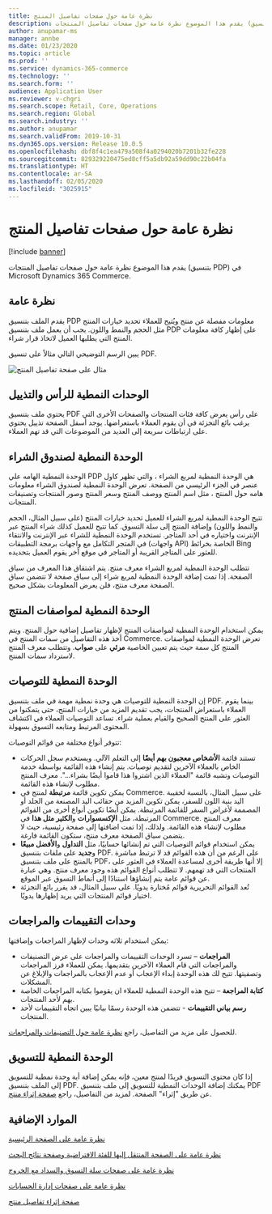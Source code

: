 ```yaml
---
title: نظرة عامة حول صفحات تفاصيل المنتج
description: يقدم هذا الموضوع نظرة عامة حول صفحات تفاصيل المنتجات (بتنسيق PDP) في Microsoft Dynamics 365 Commerce.
author: anupamar-ms
manager: annbe
ms.date: 01/23/2020
ms.topic: article
ms.prod: ''
ms.service: dynamics-365-commerce
ms.technology: ''
ms.search.form: ''
audience: Application User
ms.reviewer: v-chgri
ms.search.scope: Retail, Core, Operations
ms.search.region: Global
ms.search.industry: ''
ms.author: anupamar
ms.search.validFrom: 2019-10-31
ms.dyn365.ops.version: Release 10.0.5
ms.openlocfilehash: dbf8f4c1ea479a508f4a0294020b7201b32fe228
ms.sourcegitcommit: 829329220475ed8cff5a5db92a59dd90c22b04fa
ms.translationtype: HT
ms.contentlocale: ar-SA
ms.lasthandoff: 02/05/2020
ms.locfileid: "3025915"
---
```

# <a name="overview-of-product-details-pages"></a>نظرة عامة حول صفحات تفاصيل المنتج


[!include [banner](includes/banner.md)]

يقدم هذا الموضوع نظرة عامة حول صفحات تفاصيل المنتجات (بتنسيق PDP) في Microsoft Dynamics 365 Commerce.

## <a name="overview"></a>نظرة عامة

يقدم الملف بتنسيق PDP معلومات مفصلة عن منتج ويُتيح للعملاء تحديد خيارات المنتج مثل الحجم والنمط واللون. يجب أن يعمل ملف بتنسيق PDP على إظهار كافة معلومات المنتج التي يطلبها العميل لاتخاذ قرار شراء.

يبين الرسم التوضيحي التالي مثالاً على تنسيق PDF.

![مثال على صفحة تفاصيل المنتج](./media/pdp.PNG)

## <a name="header-and-footer-modules"></a>الوحدات النمطية للرأس والتذييل

يحتوي ملف بتنسيق PDF على رأس يعرض كافة فئات المنتجات والصفحات الأخرى التي يرغب بائع التجزئة في أن يقوم العملاء باستعراضها. يوجد أسفل الصفحة تذييل يحتوي على ارتباطات سريعة إلى العديد من الموضوعات التي قد تهم العملاء.

## <a name="buy-box-module"></a>الوحدة النمطية لصندوق الشراء

الوحدة النمطية الهامه علي PDP هي الوحدة النمطية لمربع الشراء ، والتي تظهر كاول عنصر في الجزء الرئيسي من الصفحة. تعرض الوحدة النمطية لصندوق الشراء معلومات هامه حول المنتج ، مثل اسم المنتج ووصف المنتج وسعر المنتج وصور المنتجات وتصنيفات المنتجات.

تتيح الوحدة النمطية لمربع الشراء للعميل تحديد خيارات المنتج (على سبيل المثال، الحجم والنمط واللون) وإضافة المنتج إلى سلة التسوق. كما تتيح للعميل كذلك شراء المنتج عبر الإنترنت واختياره في أحد المتاجر. تستخدم الوحدة النمطية للشراء عبر الإنترنت والانتقاء في المتجر التكامل مع واجهات برمجة التطبيقات (واجهات API) الخاصة بخرائط Bing للعثور على المتاجر القريبة أو المتاجر في موقع آخر يقوم العميل بتحديده.

تتطلب الوحدة النمطية لمربع الشراء معرف منتج. يتم اشتقاق هذا المعرف من سياق الصفحة. إذا تمت إضافة الوحدة النمطية لمربع شراء إلى سياق صفحة لا تتضمن سياق الصفحة معرف منتج، فلن يعرض المعلومات بشكل صحيح.

## <a name="product-specifications-module"></a>الوحدة النمطية لمواصفات المنتج

يمكن استخدام الوحدة النمطية لمواصفات المنتج لإظهار تفاصيل إضافية حول المنتج. ويتم أخذ هذه التفاصيل من سمات المنتج في Commerce. تعرض الوحدة النمطية لمواصفات المنتج كل سمة حيث يتم تعيين الخاصية **مرئي** على **صواب**. وتتطلب معرف المنتج لاسترداد سمات المنتج.

## <a name="recommendations-module"></a>الوحدة النمطية للتوصيات

إن الوحدة النمطية للتوصيات هي وحدة نمطية مهمة في ملف بتنسيق PDF. بينما يقوم العملاء باستعراض المنتجات، يجب تقديم المزيد من خيارات المنتج، حتى يتمكنوا من العثور على المنتج الصحيح والقيام بعملية شراء. تساعد التوصيات العملاء في اكتشاف المحتوى المرتبط ومتابعه التسوق بسهولة.

تتوفر أنواع مختلفة من قوائم التوصيات:

- تستند قائمة **الأشخاص معجبون بهم أيضًا** إلى التعلم الآلي. ويستخدم سجل الحركات الخاص بالعملاء الآخرين لتقديم توصيات. يتم إنشاء هذه القائمة بواسطة خدمة التوصيات وتشبه قائمة "العملاء الذين اشتروا هذا قاموا أيضًا بشراء...". معرف المنتج مطلوب لإنشاء هذه القائمة.
- يمكن تكوين قائمة **مرتبطة** لمنتج في Commerce. على سبيل المثال، بالنسبة لحقيبة اليد بنية اللون للسفر، يمكن تكوين المزيد من حقائب اليد المصنعة من الجلد أو المصممة لأغراض السفر للقائمة المرتبطة. يمكن أيضًا تكوين أنواع أخرى من القوائم المرتبطة، مثل **الإكسسوارات** و**الكثير مثل هذا** في Commerce. معرف المنتج مطلوب لإنشاء هذه القائمة. ولذلك، إذا تمت اضافتها إلى صفحة رئيسية، حيث لا يتضمن سياق الصفحة معرف منتج، ستكون القائمة فارغة.
- يمكن استخدام قوائم التوصيات التي تم إنشائها حسابيًا، مثل **التداول** و**الأفضل مبيعًا** و**جديد** على ملفات بتنسيق PDF. على الرغم من أن هذه القوائم قد لا ترتبط مباشرة بالمنتج على ملف بتنسيق PDF، إلا أنها طريقة أخرى لمساعدة العملاء في العثور على المنتجات التي قد تهمهم. لا تتطلب أنواع القوائم هذه وجود معرف منتج. وهي عبارة عن قوائم عامة يتم إنشاؤها استنادًا إلى أنماط التسوق عبر الموقع.
- تُعد القوائم التحريرية قوائم مُختارة يدويًا. على سبيل المثال، قد يقرر بائع التجزئة اختيار قوائم المنتجات التي يريد إظهارها يدويًا.

## <a name="ratings-and-reviews-modules"></a>وحدات التقييمات والمراجعات

يمكن استخدام ثلاثه وحدات لإظهار المراجعات وإضافتها:

- **المراجعات** – تسرد الوحدات التقييمات والمراجعات على عرض التصنيفات والمراجعات التي قام العملاء الآخرين بتقديمها. يمكن للعملاء فرز المراجعات وتصفيتها. تتيح لك هذه الوحدة إبداء الإعجاب أو عدم الإعجاب بالمراجعات والإبلاغ عن المشكلات.
- **كتابة المراجعة** – تتيح هذه الوحدة النمطية للعملاء ان يقوموا بكتابه المراجعات الخاصة بهم لأحد المنتجات.
- **رسم بياني التقييمات** - تتضمن هذه الوحدة رسمًا بيانيًا يبين اتجاه التقييمات لأحد المنتجات.

للحصول على مزيد من التفاصيل، راجع [نظرة عامة حول التصنيفات والمراجعات](ratings-reviews-overview.md).

## <a name="marketing-modules"></a>الوحدة النمطية للتسويق

إذا كان محتوى التسويق فريدًا لمنتج معين، فإنه يمكن إضافة أية وحدة نمطية للتسويق إلى الملف بتنسيق PDF. يمكنك إضافة الوحدات النمطية للتسويق إلى ملف بتنسيق PDF عن طريق "إثراء" الصفحة. لمزيد من التفاصيل، راجع [صفحة إثراء منتج](enrich-product-page.md).

## <a name="additional-resources"></a>الموارد الإضافية

[نظرة عامة على الصفحة الرئيسية](quick-tour-home-page.md)

[نظرة عامة على الصفحة المنتقل إليها‬ للفئة الافتراضية وصفحة نتائج البحث](category-search-page-overview.md)

[نظرة عامة على صفحات سلة التسوق والسداد مع الخروج](quick-tour-cart-checkout.md)

[نظرة عامة على صفحات إدارة الحسابات](quick-tour-account-management.md)

[صفحة إثراء تفاصيل منتج](enrich-product-page.md)
